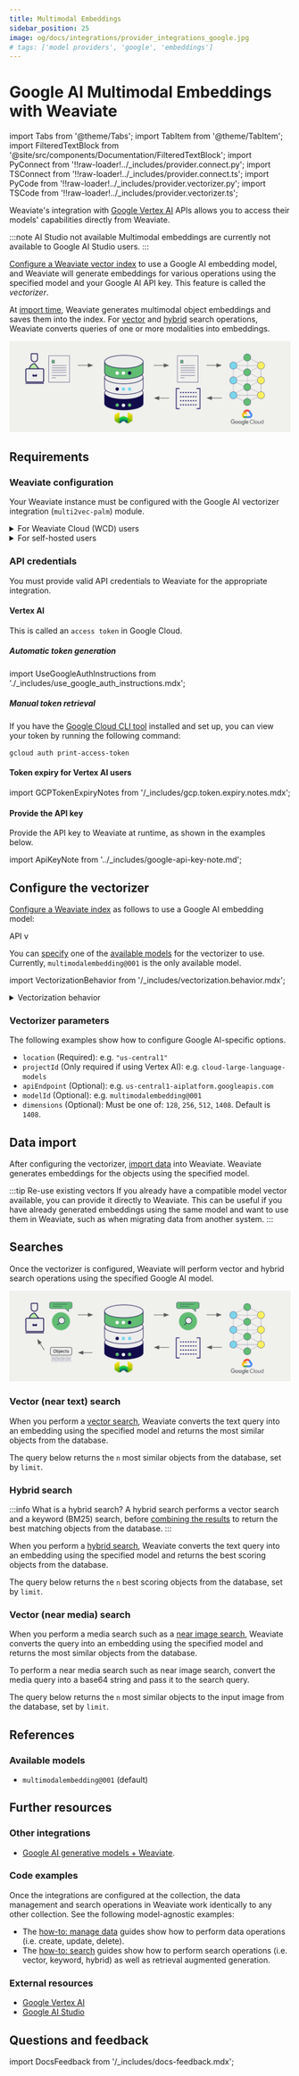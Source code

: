 ```yaml
---
title: Multimodal Embeddings
sidebar_position: 25
image: og/docs/integrations/provider_integrations_google.jpg
# tags: ['model providers', 'google', 'embeddings']
---
```


# Google AI Multimodal Embeddings with Weaviate


import Tabs from '@theme/Tabs';
import TabItem from '@theme/TabItem';
import FilteredTextBlock from '@site/src/components/Documentation/FilteredTextBlock';
import PyConnect from '!!raw-loader!../_includes/provider.connect.py';
import TSConnect from '!!raw-loader!../_includes/provider.connect.ts';
import PyCode from '!!raw-loader!../_includes/provider.vectorizer.py';
import TSCode from '!!raw-loader!../_includes/provider.vectorizer.ts';

Weaviate's integration with [Google Vertex AI](https://cloud.google.com/vertex-ai) APIs allows you to access their models' capabilities directly from Weaviate.

:::note AI Studio not available
Multimodal embeddings are currently not available to Google AI Studio users.
:::

[Configure a Weaviate vector index](#configure-the-vectorizer) to use a Google AI embedding model, and Weaviate will generate embeddings for various operations using the specified model and your Google AI API key. This feature is called the *vectorizer*.

At [import time](#data-import), Weaviate generates multimodal object embeddings and saves them into the index. For [vector](#vector-near-text-search) and [hybrid](#hybrid-search) search operations, Weaviate converts queries of one or more modalities into embeddings.

![Embedding integration illustration](../_includes/integration_google_embedding.png)

## Requirements

### Weaviate configuration

Your Weaviate instance must be configured with the Google AI vectorizer integration (`multi2vec-palm`) module.

<details>
  <summary>For Weaviate Cloud (WCD) users</summary>

This integration is enabled by default on Weaviate Cloud (WCD) serverless instances.

</details>

<details>
  <summary>For self-hosted users</summary>

- Check the [cluster metadata](../../config-refs/meta.md) to verify if the module is enabled.
- Follow the [how-to configure modules](../../configuration/modules.md) guide to enable the module in Weaviate.

</details>

### API credentials

You must provide valid API credentials to Weaviate for the appropriate integration.

#### Vertex AI

This is called an `access token` in Google Cloud.

##### Automatic token generation

import UseGoogleAuthInstructions from './_includes/use_google_auth_instructions.mdx';

<UseGoogleAuthInstructions/>

##### Manual token retrieval

If you have the [Google Cloud CLI tool](https://cloud.google.com/cli) installed and set up, you can view your token by running the following command:

```shell
gcloud auth print-access-token
```

#### Token expiry for Vertex AI users

import GCPTokenExpiryNotes from '/_includes/gcp.token.expiry.notes.mdx';

<GCPTokenExpiryNotes/>

#### Provide the API key

Provide the API key to Weaviate at runtime, as shown in the examples below.

<!-- Note the separate headers that are available for [AI Studio](#ai-studio) and [Vertex AI](#vertex-ai) users. -->

import ApiKeyNote from '../_includes/google-api-key-note.md';

<ApiKeyNote />

<Tabs groupId="languages">

 <TabItem value="py" label="Python API v4">
    <FilteredTextBlock
      text={PyConnect}
      startMarker="# START GoogleVertexInstantiation"
      endMarker="# END GoogleVertexInstantiation"
      language="py"
    />
  </TabItem>

 <TabItem value="js" label="JS/TS API v3">
    <FilteredTextBlock
      text={TSConnect}
      startMarker="// START GoogleVertexInstantiation"
      endMarker="// END GoogleVertexInstantiation"
      language="ts"
    />
  </TabItem>

</Tabs>

## Configure the vectorizer

[Configure a Weaviate index](../../manage-data/collections.mdx#specify-a-vectorizer) as follows to use a Google AI embedding model:

<Tabs groupId="languages">
  <TabItem value="py" label="Python API v4">
    <FilteredTextBlock
      text={PyCode}
      startMarker="# START BasicMMVectorizerGoogleVertex"
      endMarker="# END BasicMMVectorizerGoogleVertex"
      language="py"
    />
  </TabItem>

  <TabItem value="js" label="JS/TS API v3">
    <FilteredTextBlock
      text={TSCode}
      startMarker="// START BasicMMVectorizerGoogleVertex"
      endMarker="// END BasicMMVectorizerGoogleVertex"
      language="ts"
    />API v
  </TabItem>

</Tabs>

You can [specify](#vectorizer-parameters) one of the [available models](#available-models) for the vectorizer to use. Currently, `multimodalembedding@001` is the only available model.

<!-- The default model (`textembedding-gecko@001` for Vertex AI, `embedding-001` for AI Studio) is used if no model is specified. -->

import VectorizationBehavior from '/_includes/vectorization.behavior.mdx';

<details>
  <summary>Vectorization behavior</summary>

<VectorizationBehavior/>

</details>

### Vectorizer parameters

The following examples show how to configure Google AI-specific options.

- `location` (Required): e.g. `"us-central1"`
- `projectId` (Only required if using Vertex AI): e.g. `cloud-large-language-models`
- `apiEndpoint` (Optional): e.g. `us-central1-aiplatform.googleapis.com`
- `modelId` (Optional): e.g. `multimodalembedding@001`
- `dimensions` (Optional): Must be one of: `128`, `256`, `512`, `1408`. Default is `1408`.

<Tabs groupId="languages">
  <TabItem value="py" label="Python API v4">
    <FilteredTextBlock
      text={PyCode}
      startMarker="# START FullMMVectorizerGoogle"
      endMarker="# END FullMMVectorizerGoogle"
      language="py"
    />
  </TabItem>

  <TabItem value="js" label="JS/TS API v3">
    <FilteredTextBlock
      text={TSCode}
      startMarker="// START FullMMVectorizerGoogle"
      endMarker="// END FullMMVectorizerGoogle"
      language="ts"
    />
  </TabItem>

</Tabs>

## Data import

After configuring the vectorizer, [import data](../../manage-data/import.mdx) into Weaviate. Weaviate generates embeddings for the objects using the specified model.

<Tabs groupId="languages">

 <TabItem value="py" label="Python API v4">
    <FilteredTextBlock
      text={PyCode}
      startMarker="# START MMBatchImportExample"
      endMarker="# END MMBatchImportExample"
      language="py"
    />
  </TabItem>

 <TabItem value="js" label="JS/TS API v3">
    <FilteredTextBlock
      text={TSCode}
      startMarker="// START MMBatchImportExample"
      endMarker="// END MMBatchImportExample"
      language="ts"
    />
  </TabItem>

</Tabs>

:::tip Re-use existing vectors
If you already have a compatible model vector available, you can provide it directly to Weaviate. This can be useful if you have already generated embeddings using the same model and want to use them in Weaviate, such as when migrating data from another system.
:::

## Searches

Once the vectorizer is configured, Weaviate will perform vector and hybrid search operations using the specified Google AI model.

![Embedding integration at search illustration](../_includes/integration_google_embedding_search.png)

### Vector (near text) search

When you perform a [vector search](../../search/similarity.md#search-with-text), Weaviate converts the text query into an embedding using the specified model and returns the most similar objects from the database.

The query below returns the `n` most similar objects from the database, set by `limit`.

<Tabs groupId="languages">

 <TabItem value="py" label="Python API v4">
    <FilteredTextBlock
      text={PyCode}
      startMarker="# START NearTextExample"
      endMarker="# END NearTextExample"
      language="py"
    />
  </TabItem>

 <TabItem value="js" label="JS/TS API v3">
    <FilteredTextBlock
      text={TSCode}
      startMarker="// START NearTextExample"
      endMarker="// END NearTextExample"
      language="ts"
    />
  </TabItem>

</Tabs>

### Hybrid search

:::info What is a hybrid search?
A hybrid search performs a vector search and a keyword (BM25) search, before [combining the results](../../search/hybrid.md#change-the-ranking-method) to return the best matching objects from the database.
:::

When you perform a [hybrid search](../../search/hybrid.md), Weaviate converts the text query into an embedding using the specified model and returns the best scoring objects from the database.

The query below returns the `n` best scoring objects from the database, set by `limit`.

<Tabs groupId="languages">

 <TabItem value="py" label="Python API v4">
    <FilteredTextBlock
      text={PyCode}
      startMarker="# START HybridExample"
      endMarker="# END HybridExample"
      language="py"
    />
  </TabItem>

 <TabItem value="js" label="JS/TS API v3">
    <FilteredTextBlock
      text={TSCode}
      startMarker="// START HybridExample"
      endMarker="// END HybridExample"
      language="ts"
    />
  </TabItem>

</Tabs>

### Vector (near media) search

When you perform a media search such as a [near image search](../../search/similarity.md#search-with-image), Weaviate converts the query into an embedding using the specified model and returns the most similar objects from the database.

To perform a near media search such as near image search, convert the media query into a base64 string and pass it to the search query.

The query below returns the `n` most similar objects to the input image from the database, set by `limit`.

<Tabs groupId="languages">

 <TabItem value="py" label="Python API v4">
    <FilteredTextBlock
      text={PyCode}
      startMarker="# START NearImageExample"
      endMarker="# END NearImageExample"
      language="py"
    />
  </TabItem>

 <TabItem value="js" label="JS/TS API v3">
    <FilteredTextBlock
      text={TSCode}
      startMarker="// START NearImageExample"
      endMarker="// END NearImageExample"
      language="ts"
    />
  </TabItem>

</Tabs>

## References

### Available models

- `multimodalembedding@001` (default)

## Further resources

### Other integrations

- [Google AI generative models + Weaviate](./generative.md).

### Code examples

Once the integrations are configured at the collection, the data management and search operations in Weaviate work identically to any other collection. See the following model-agnostic examples:

- The [how-to: manage data](../../manage-data/index.md) guides show how to perform data operations (i.e. create, update, delete).
- The [how-to: search](../../search/index.md) guides show how to perform search operations (i.e. vector, keyword, hybrid) as well as retrieval augmented generation.

### External resources

- [Google Vertex AI](https://cloud.google.com/vertex-ai)
- [Google AI Studio](https://ai.google.dev/?utm_source=weaviate&utm_medium=referral&utm_campaign=partnerships&utm_content=)

## Questions and feedback

import DocsFeedback from '/_includes/docs-feedback.mdx';

<DocsFeedback/>
